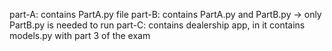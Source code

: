 part-A: contains PartA.py file
part-B: contains PartA.py and PartB.py -> only PartB.py is needed to run
part-C: contains dealership app, in it contains models.py with part 3 of the exam

